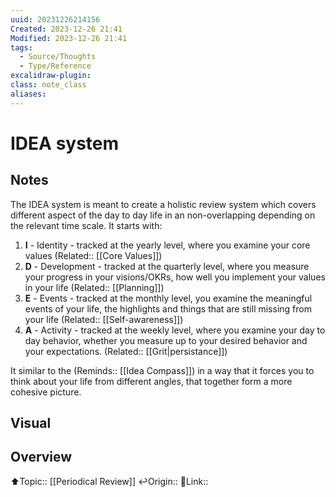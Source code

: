 ```yaml
---
uuid: 20231226214156
Created: 2023-12-26 21:41
Modified: 2023-12-26 21:41
tags:
  - Source/Thoughts
  - Type/Reference
excalidraw-plugin: 
class: note_class
aliases:
---
```


# IDEA system

## Notes

The IDEA system is meant to create a holistic review system which covers different aspect of the day to day life in an non-overlapping depending on the relevant time scale. 
It starts with:
1. **I** - Identity - tracked at the yearly level, where you examine your core values (Related:: [[Core Values]])
2. **D** - Development - tracked at the quarterly level, where you measure your progress in your visions/OKRs, how well you implement your values in your life (Related:: [[Planning]])
3. **E** - Events - tracked at the monthly level, you examine the meaningful events of your life, the highlights and things that are still missing from your life (Related:: [[Self-awareness]])
4. **A** - Activity - tracked at the weekly level, where you examine your day to day behavior, whether you measure up to your desired behavior and your expectations. (Related:: [[Grit|persistance]])

It similar to the (Reminds:: [[Idea Compass]]) in a way that it forces you to think about your life from different angles, that together form a more cohesive picture. 
## Visual


## Overview
⬆️Topic:: [[Periodical Review]]
↩️Origin::
🔗Link:: 

